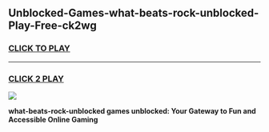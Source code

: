 
## Unblocked-Games-what-beats-rock-unblocked-Play-Free-ck2wg
<h3>
<a href="https://premium76.site?title=what-beats-rock-unblocked&ref=19M">CLICK TO PLAY</a></h3>
<hr>

<h3>
<a href="https://premium76.site?title=what-beats-rock-unblocked&ref=19M">CLICK 2 PLAY</a>
  
</h3>

<a href="https://premium76.site?title=what-beats-rock-unblocked&ref=19M"><img src="https://clearcache.store/games.png"></a>


**what-beats-rock-unblocked games unblocked: Your Gateway to Fun and Accessible Online Gaming**
